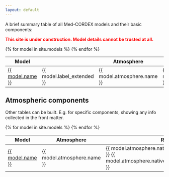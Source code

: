 ```yaml
---
layout: default
---
```


A brief summary table of all Med-CORDEX models and their basic components:
<p style="color:red; font-weight:bold;">This site is under construction. Model details cannot be trusted at all.</p>

<table>
  <thead>
    <tr>
      <th>Model</th>
      <th></th>
      <th>Atmosphere</th>
      <th>Aerosol</th>
      <th>Land</th>
      <th>River</th>
      <th>Ocean</th>
      <th>Ocn biogeochemistry</th>
      <th>coupler</th>
    </tr>
  </thead>
  <tbody>
    {% for model in site.models %}
    <tr>
      <td><a href="{{ site.baseurl }}{{ model.url }}">{{ model.name }}</a></td>
      <td>{{ model.label_extended }}</td>
      <td>{{ model.atmosphere.name }}</td>
      <td>{{ model.aerosol.name }}</td>
      <td>{{ model.land_surface.name }}</td>
      <td>{{ model.land_surface.physics.river_routing.name }}</td>
      <td>{{ model.ocean.name }}</td>
      <td>{{ model.ocean_biogeochemistry.name }}</td>
      <td>{{ model.coupler.name }}</td>
    </tr>
    {% endfor %}
  </tbody>
</table>

## Atmospheric components

Other tables can be built. E.g. for specific components, showing any info collected in the front matter.

<table>
  <thead>
    <tr>
      <th>Model</th>
      <th>Atmosphere</th>
      <th>Resolution</th>
      <th>Levels</th>
      <th>SW radiation</th>
      <th>LW radiation</th>
      <th>Convection</th>
      <th>Microphysics</th>
      <th>PBL</th>
      <th>...</th>
    </tr>
  </thead>
  <tbody>
    {% for model in site.models %}
    <tr>
      <td><a href="{{ site.baseurl }}{{ model.url }}">{{ model.name }}</a></td>
      <td>{{ model.atmosphere.name }}</td>
      <td>{{ model.atmosphere.native_horizontal_grid.resolution_x }}
          {{ model.atmosphere.native_horizontal_grid.horizontal_units }}</td>
      <td>{{ model.atmosphere.native_vertical_grid.n_z }}</td>
      <td>{{ model.atmosphere.physics.radiation-sortwave.name }}</td>
      <td>{{ model.atmosphere.physics.radiation-longwave.name }}</td>
      <td>{{ model.atmosphere.physics.convection.name }}</td>
      <td>{{ model.atmosphere.physics.microphysics.name }}</td>
      <td>{{ model.atmosphere.physics.boundary-layer.name }}</td>
      <td>...</td>
    </tr>
    {% endfor %}
  </tbody>
</table>

